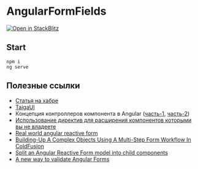 # AngularFormFields
[![Open in StackBlitz](https://developer.stackblitz.com/img/open_in_stackblitz.svg)](https://stackblitz.com/github/AlexandrBukhtatyy/angular-form-fields)
## Start
```shell
npm i
ng serve
```
## Полезные ссылки
- [Статья на хабре](https://habr.com/ru/companies/tinkoff/articles/740706)
- [TaigaUI](https://taiga-ui.dev/)
- Концепция контроллеров компонента в Angular ([часть-1](https://habr.com/ru/company/tinkoff/blog/546178/), [часть-2](https://habr.com/ru/company/tinkoff/blog/578904/))
- [Использование директив для расширения компонентов которыми вы не владеете](https://timdeschryver.dev/blog/use-angular-directives-to-extend-components-that-you-dont-own)
- [Real world angular reactive form](https://blog.grossman.io/real-world-angular-reactive-forms/)
- [Building-Up A Complex Objects Using A Multi-Step Form Workflow In ColdFusion](https://youtu.be/EI0SiXznUTo)
- [Split an Angular Reactive Form model into child components](https://youtu.be/2DOkiQFB5ic)
- [A new way to validate Angular Forms](https://timdeschryver.dev/blog/a-new-way-to-validate-angular-forms)
